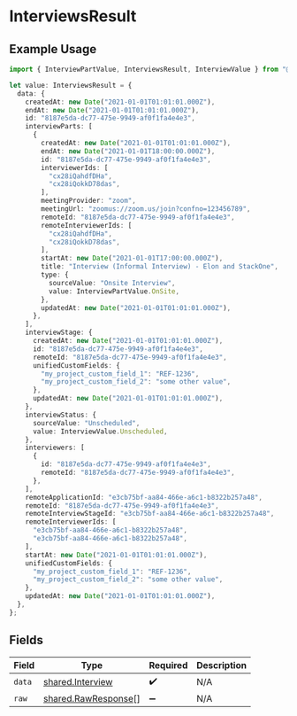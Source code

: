 # InterviewsResult

## Example Usage

```typescript
import { InterviewPartValue, InterviewsResult, InterviewValue } from "@stackone/stackone-client-ts/sdk/models/shared";

let value: InterviewsResult = {
  data: {
    createdAt: new Date("2021-01-01T01:01:01.000Z"),
    endAt: new Date("2021-01-01T01:01:01.000Z"),
    id: "8187e5da-dc77-475e-9949-af0f1fa4e4e3",
    interviewParts: [
      {
        createdAt: new Date("2021-01-01T01:01:01.000Z"),
        endAt: new Date("2021-01-01T18:00:00.000Z"),
        id: "8187e5da-dc77-475e-9949-af0f1fa4e4e3",
        interviewerIds: [
          "cx28iQahdfDHa",
          "cx28iQokkD78das",
        ],
        meetingProvider: "zoom",
        meetingUrl: "zoomus://zoom.us/join?confno=123456789",
        remoteId: "8187e5da-dc77-475e-9949-af0f1fa4e4e3",
        remoteInterviewerIds: [
          "cx28iQahdfDHa",
          "cx28iQokkD78das",
        ],
        startAt: new Date("2021-01-01T17:00:00.000Z"),
        title: "Interview (Informal Interview) - Elon and StackOne",
        type: {
          sourceValue: "Onsite Interview",
          value: InterviewPartValue.OnSite,
        },
        updatedAt: new Date("2021-01-01T01:01:01.000Z"),
      },
    ],
    interviewStage: {
      createdAt: new Date("2021-01-01T01:01:01.000Z"),
      id: "8187e5da-dc77-475e-9949-af0f1fa4e4e3",
      remoteId: "8187e5da-dc77-475e-9949-af0f1fa4e4e3",
      unifiedCustomFields: {
        "my_project_custom_field_1": "REF-1236",
        "my_project_custom_field_2": "some other value",
      },
      updatedAt: new Date("2021-01-01T01:01:01.000Z"),
    },
    interviewStatus: {
      sourceValue: "Unscheduled",
      value: InterviewValue.Unscheduled,
    },
    interviewers: [
      {
        id: "8187e5da-dc77-475e-9949-af0f1fa4e4e3",
        remoteId: "8187e5da-dc77-475e-9949-af0f1fa4e4e3",
      },
    ],
    remoteApplicationId: "e3cb75bf-aa84-466e-a6c1-b8322b257a48",
    remoteId: "8187e5da-dc77-475e-9949-af0f1fa4e4e3",
    remoteInterviewStageId: "e3cb75bf-aa84-466e-a6c1-b8322b257a48",
    remoteInterviewerIds: [
      "e3cb75bf-aa84-466e-a6c1-b8322b257a48",
      "e3cb75bf-aa84-466e-a6c1-b8322b257a48",
    ],
    startAt: new Date("2021-01-01T01:01:01.000Z"),
    unifiedCustomFields: {
      "my_project_custom_field_1": "REF-1236",
      "my_project_custom_field_2": "some other value",
    },
    updatedAt: new Date("2021-01-01T01:01:01.000Z"),
  },
};
```

## Fields

| Field                                                             | Type                                                              | Required                                                          | Description                                                       |
| ----------------------------------------------------------------- | ----------------------------------------------------------------- | ----------------------------------------------------------------- | ----------------------------------------------------------------- |
| `data`                                                            | [shared.Interview](../../../sdk/models/shared/interview.md)       | :heavy_check_mark:                                                | N/A                                                               |
| `raw`                                                             | [shared.RawResponse](../../../sdk/models/shared/rawresponse.md)[] | :heavy_minus_sign:                                                | N/A                                                               |